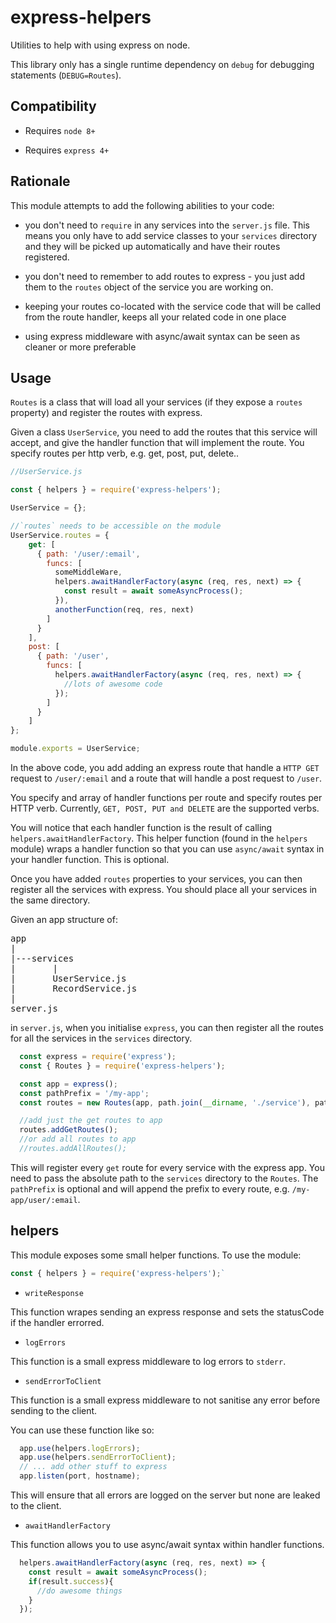 # express-helpers

Utilities to help with using express on node.

This library only has a single runtime dependency on `debug` for debugging statements (`DEBUG=Routes`).

## Compatibility

- Requires `node 8+`

- Requires `express 4+`

## Rationale

This module attempts to add the following abilities to your code:

- you don't need to `require` in any services into the `server.js` file. This means you only have to add service classes to your `services` directory and they will be picked up automatically and have their routes registered.

- you don't need to remember to add routes to express - you just add them to the `routes` object of the service you are working on.

- keeping your routes co-located with the service code that will be called from the route handler, keeps all your related code in one place

- using express middleware with async/await syntax can be seen as cleaner or more preferable

## Usage

`Routes` is a class that will load all your services (if they expose a `routes` property) and register the routes with
express.

Given a class `UserService`, you need to add the routes that this service will accept, and give the handler function
that will implement the route.
You specify routes per http verb, e.g. get, post, put, delete..

```javascript
//UserService.js

const { helpers } = require('express-helpers');

UserService = {};

//`routes` needs to be accessible on the module
UserService.routes = {
    get: [
      { path: '/user/:email',
        funcs: [
          someMiddleWare,
          helpers.awaitHandlerFactory(async (req, res, next) => {
            const result = await someAsyncProcess();
          }),
          anotherFunction(req, res, next)
        ]
      }
    ],
    post: [
      { path: '/user',
        funcs: [
          helpers.awaitHandlerFactory(async (req, res, next) => {
            //lots of awesome code
          });
        ]
      }
    ]
};

module.exports = UserService;
```

In the above code, you add adding an express route that handle a `HTTP GET` request to `/user/:email` and a route that
will handle a post request to `/user`.

You specify and array of handler functions per route and specify routes per HTTP verb.
Currently, `GET, POST, PUT and DELETE` are the supported verbs.

You will notice that each handler function is the result of calling `helpers.awaitHandlerFactory`. This helper
function (found in the `helpers` module) wraps a handler function so that you can use `async/await` syntax in your handler function. This is optional.

Once you have added `routes` properties to your services, you can then register all the services with express. You
should place all your services in the same directory.

Given an app structure of:

<pre>
app
|
|---services
|       |
|       UserService.js
|       RecordService.js
|
server.js
</pre>

in `server.js`, when you initialise `express`, you can then register all the routes for all the services in the 
`services` directory.

```javascript
  const express = require('express');
  const { Routes } = require('express-helpers');

  const app = express();
  const pathPrefix = '/my-app';
  const routes = new Routes(app, path.join(__dirname, './service'), pathPrefix);

  //add just the get routes to app
  routes.addGetRoutes();
  //or add all routes to app
  //routes.addAllRoutes();
```

This will register every `get` route for every service with the express app.
You need to pass the absolute path to the `services` directory to the `Routes`.
The `pathPrefix` is optional and will append the prefix to every route, e.g. `/my-app/user/:email`.

## helpers

This module exposes some small helper functions.
To use the module:

```javascript
const { helpers } = require('express-helpers');`
```

- `writeResponse`

This function wrapes sending an express response and sets the statusCode if the handler errorred.

- `logErrors`

This function is a small express middleware to log errors to `stderr`.

- `sendErrorToClient`

This function is a small express middleware to not sanitise any error before sending to the client.

You can use these function like so:

```javascript
  app.use(helpers.logErrors);
  app.use(helpers.sendErrorToClient);
  // ... add other stuff to express
  app.listen(port, hostname);
```

This will ensure that all errors are logged on the server but none are leaked to the client.

- `awaitHandlerFactory`

This function allows you to use async/await syntax within handler functions.

```javascript
  helpers.awaitHandlerFactory(async (req, res, next) => {
    const result = await someAsyncProcess();
    if(result.success){
      //do awesome things
    }
  });
```
